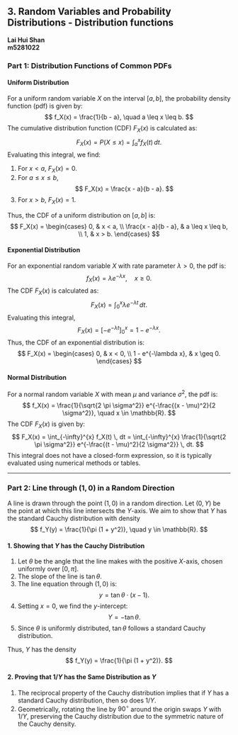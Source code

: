 ## 3. Random Variables and Probability Distributions - Distribution functions

**Lai Hui Shan**  
**m5281022**

### Part 1: Distribution Functions of Common PDFs

#### Uniform Distribution

For a uniform random variable $X$ on the interval $[a, b]$, the probability density function (pdf) is given by:
$$
f_X(x) = \frac{1}{b - a}, \quad a \leq x \leq b.
$$
The cumulative distribution function (CDF) $F_X(x)$ is calculated as:
$$
F_X(x) = P(X \leq x) = \int_{a}^{x} f_X(t) \, dt.
$$
Evaluating this integral, we find:
1. For $x < a$, $F_X(x) = 0$.
2. For $a \leq x \leq b$, 
   $$
   F_X(x) = \frac{x - a}{b - a}.
   $$
3. For $x > b$, $F_X(x) = 1$.

Thus, the CDF of a uniform distribution on $[a, b]$ is:
$$
F_X(x) = \begin{cases} 
      0, & x < a, \\
      \frac{x - a}{b - a}, & a \leq x \leq b, \\
      1, & x > b.
   \end{cases}
$$

#### Exponential Distribution

For an exponential random variable $X$ with rate parameter $\lambda > 0$, the pdf is:
$$
f_X(x) = \lambda e^{-\lambda x}, \quad x \geq 0.
$$
The CDF $F_X(x)$ is calculated as:
$$
F_X(x) = \int_{0}^{x} \lambda e^{-\lambda t} \, dt.
$$
Evaluating this integral,
$$
F_X(x) = \left[ -e^{-\lambda t} \right]_{0}^{x} = 1 - e^{-\lambda x}.
$$
Thus, the CDF of an exponential distribution is:
$$
F_X(x) = \begin{cases} 
      0, & x < 0, \\
      1 - e^{-\lambda x}, & x \geq 0.
   \end{cases}
$$

#### Normal Distribution

For a normal random variable $X$ with mean $\mu$ and variance $\sigma^2$, the pdf is:
$$
f_X(x) = \frac{1}{\sqrt{2 \pi \sigma^2}} e^{-\frac{(x - \mu)^2}{2 \sigma^2}}, \quad x \in \mathbb{R}.
$$
The CDF $F_X(x)$ is given by:
$$
F_X(x) = \int_{-\infty}^{x} f_X(t) \, dt = \int_{-\infty}^{x} \frac{1}{\sqrt{2 \pi \sigma^2}} e^{-\frac{(t - \mu)^2}{2 \sigma^2}} \, dt.
$$
This integral does not have a closed-form expression, so it is typically evaluated using numerical methods or tables. 

---

### Part 2: Line through $(1, 0)$ in a Random Direction

A line is drawn through the point $(1, 0)$ in a random direction. Let $(0, Y)$ be the point at which this line intersects the $Y$-axis. We aim to show that $Y$ has the standard Cauchy distribution with density
$$
f_Y(y) = \frac{1}{\pi (1 + y^2)}, \quad y \in \mathbb{R}.
$$

#### 1. Showing that $Y$ has the Cauchy Distribution

1. Let $\theta$ be the angle that the line makes with the positive $X$-axis, chosen uniformly over $[0, \pi]$.
2. The slope of the line is $\tan \theta$.
3. The line equation through $(1, 0)$ is:
   $$
   y = \tan \theta \cdot (x - 1).
   $$
4. Setting $x = 0$, we find the $y$-intercept:
   $$
   Y = -\tan \theta.
   $$
5. Since $\theta$ is uniformly distributed, $\tan \theta$ follows a standard Cauchy distribution.

Thus, $Y$ has the density
$$
f_Y(y) = \frac{1}{\pi (1 + y^2)}.
$$

#### 2. Proving that $1/Y$ has the Same Distribution as $Y$

1. The reciprocal property of the Cauchy distribution implies that if $Y$ has a standard Cauchy distribution, then so does $1/Y$.
2. Geometrically, rotating the line by $90^\circ$ around the origin swaps $Y$ with $1/Y$, preserving the Cauchy distribution due to the symmetric nature of the Cauchy density.

